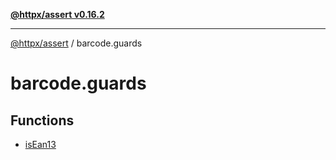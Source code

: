 [**@httpx/assert v0.16.2**](../README.md)

***

[@httpx/assert](../README.md) / barcode.guards

# barcode.guards

## Functions

- [isEan13](functions/isEan13.md)
